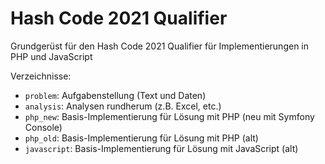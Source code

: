 # Hash Code 2021 Qualifier

Grundgerüst für den Hash Code 2021 Qualifier für Implementierungen in PHP und JavaScript

Verzeichnisse:
- `problem`: Aufgabenstellung (Text und Daten)
- `analysis`: Analysen rundherum (z.B. Excel, etc.)
- `php_new`: Basis-Implementierung für Lösung mit PHP (neu mit Symfony Console)
- `php_old`: Basis-Implementierung für Lösung mit PHP (alt)
- `javascript`: Basis-Implementierung für Lösung mit JavaScript (alt)
